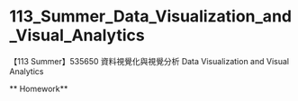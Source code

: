 # 113_Summer_Data_Visualization_and_Visual_Analytics
【113 Summer】535650 資料視覺化與視覺分析 Data Visualization and Visual Analytics

** Homework**
